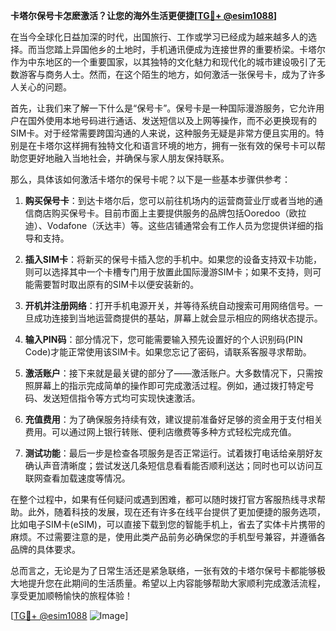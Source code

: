 **卡塔尔保号卡怎麽激活？让您的海外生活更便捷[[TG💪+ @esim1088](https://t.me/s/esim1088)]**

在当今全球化日益加深的时代，出国旅行、工作或学习已经成为越来越多人的选择。而当您踏上异国他乡的土地时，手机通讯便成为连接世界的重要桥梁。卡塔尔作为中东地区的一个重要国家，以其独特的文化魅力和现代化的城市建设吸引了无数游客与商务人士。然而，在这个陌生的地方，如何激活一张保号卡，成为了许多人关心的问题。

首先，让我们来了解一下什么是“保号卡”。保号卡是一种国际漫游服务，它允许用户在国外使用本地号码进行通话、发送短信以及上网等操作，而不必更换现有的SIM卡。对于经常需要跨国沟通的人来说，这种服务无疑是非常方便且实用的。特别是在卡塔尔这样拥有独特文化和语言环境的地方，拥有一张有效的保号卡可以帮助您更好地融入当地社会，并确保与家人朋友保持联系。

那么，具体该如何激活卡塔尔的保号卡呢？以下是一些基本步骤供参考：

1. **购买保号卡**：到达卡塔尔后，您可以前往机场内的运营商营业厅或者当地的通信商店购买保号卡。目前市面上主要提供服务的品牌包括Ooredoo（欧拉迪）、Vodafone（沃达丰）等。这些店铺通常会有工作人员为您提供详细的指导和支持。

2. **插入SIM卡**：将新买的保号卡插入您的手机中。如果您的设备支持双卡功能，则可以选择其中一个卡槽专门用于放置此国际漫游SIM卡；如果不支持，则可能需要暂时取出原有的SIM卡以便安装新的。

3. **开机并注册网络**：打开手机电源开关，并等待系统自动搜索可用网络信号。一旦成功连接到当地运营商提供的基站，屏幕上就会显示相应的网络状态提示。

4. **输入PIN码**：部分情况下，您可能需要输入预先设置好的个人识别码(PIN Code)才能正常使用该SIM卡。如果您忘记了密码，请联系客服寻求帮助。

5. **激活账户**：接下来就是最关键的部分了——激活账户。大多数情况下，只需按照屏幕上的指示完成简单的操作即可完成激活过程。例如，通过拨打特定号码、发送短信指令等方式均可实现快速激活。

6. **充值费用**：为了确保服务持续有效，建议提前准备好足够的资金用于支付相关费用。可以通过网上银行转账、便利店缴费等多种方式轻松完成充值。

7. **测试功能**：最后一步是检查各项服务是否正常运行。试着拨打电话给亲朋好友确认声音清晰度；尝试发送几条短信息看看能否顺利送达；同时也可以访问互联网查看加载速度等情况。

在整个过程中，如果有任何疑问或遇到困难，都可以随时拨打官方客服热线寻求帮助。此外，随着科技的发展，现在还有许多在线平台提供了更加便捷的服务选项，比如电子SIM卡(eSIM)，可以直接下载到您的智能手机上，省去了实体卡片携带的麻烦。不过需要注意的是，使用此类产品前务必确保您的手机型号兼容，并遵循各品牌的具体要求。

总而言之，无论是为了日常生活还是紧急联络，一张有效的卡塔尔保号卡都能够极大地提升您在此期间的生活质量。希望以上内容能够帮助大家顺利完成激活流程，享受更加顺畅愉快的旅程体验！

[[TG💪+ @esim1088](https://t.me/s/esim1088) ![Image](https://i.postimg.cc/4NQfJmqS/Snipaste-2025-05-13-00-14-12.png)]